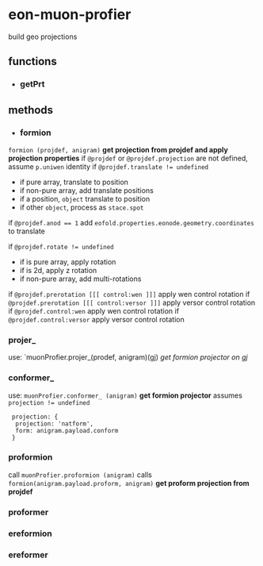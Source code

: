 # eon-muon-profier 
build geo projections 
 
## functions 
* ### getPrt 
 
## methods 
* ### formion 
`formion (projdef, anigram)` 
**get projection from projdef and apply projection properties** 
 if `@projdef` or `@projdef.projection` are not defined, assume `p.uniwen` identity 
 if `@projdef.translate != undefined` 
 * if pure array, translate to position 
 * if non-pure array, add translate positions 
 * if a position, `object` translate to position 
 * if other `object`, process as `stace.spot` 
 
 if `@projdef.anod == 1` add `eofold.properties.eonode.geometry.coordinates` to translate 
 
 if `@projdef.rotate != undefined` 
 * if is pure array, apply rotation 
 * if is 2d, apply z rotation 
 * if non-pure array, add multi-rotations 
 
 if `@projdef.prerotation [[[ control:wen ]]]` apply wen control rotation 
 if `@projdef.prerotation [[[ control:versor ]]]` apply versor control rotation 
 if `@projdef.control:wen` apply wen control rotation 
 if `@projdef.control:versor` apply versor control rotation 
 
### projer_ 
use: `muonProfier.projer_(prodef, anigram)(gj) 
*get formion projector on gj* 
 
### conformer_ 
use: `muonProfier.conformer_ (anigram)` 
**get formion projector** 
assumes `projection != undefined` 
``` 
 projection: { 
  projection: 'natform', 
  form: anigram.payload.conform 
 } 
``` 
 
### proformion 
call `muonProfier.proformion (anigram)` 
calls `formion(anigram.payload.proform, anigram)` 
**get proform projection from projdef** 
 
### proformer 
 
 
### ereformion 
### ereformer 
